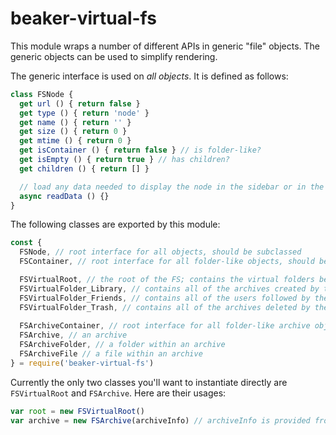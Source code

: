 # beaker-virtual-fs

This module wraps a number of different APIs in generic "file" objects. The generic objects can be used to simplify rendering.

The generic interface is used on *all objects*. It is defined as follows:

```js
class FSNode {
  get url () { return false }
  get type () { return 'node' }
  get name () { return '' }
  get size () { return 0 }
  get mtime () { return 0 }
  get isContainer () { return false } // is folder-like?
  get isEmpty () { return true } // has children?
  get children () { return [] }

  // load any data needed to display the node in the sidebar or in the expanded state
  async readData () {}
}
```

The following classes are exported by this module:

```js
const {
  FSNode, // root interface for all objects, should be subclassed
  FSContainer, // root interface for all folder-like objects, should be subclassed

  FSVirtualRoot, // the root of the FS; contains the virtual folders below
  FSVirtualFolder_Library, // contains all of the archives created by the user
  FSVirtualFolder_Friends, // contains all of the users followed by the user
  FSVirtualFolder_Trash, // contains all of the archives deleted by the user
  
  FSArchiveContainer, // root interface for all folder-like archive objects, should be subclassed
  FSArchive, // an archive
  FSArchiveFolder, // a folder within an archive
  FSArchiveFile // a file within an archive
} = require('beaker-virtual-fs')
```

Currently the only two classes you'll want to instantiate directly are `FSVirtualRoot` and `FSArchive`. Here are their usages:

```js
var root = new FSVirtualRoot()
var archive = new FSArchive(archiveInfo) // archiveInfo is provided from beaker.archives or DatArchive#getInfo()
```